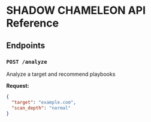 # SHADOW CHAMELEON API Reference

## Endpoints

### `POST /analyze`
Analyze a target and recommend playbooks

**Request:**
```json
{
  "target": "example.com",
  "scan_depth": "normal"
}
